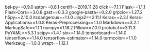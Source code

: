 bsl-py==0.9.0
astor==0.8.1
certifi==2019.11.28
click==7.1.1
Flask==1.1.1
Flask-Cors==3.0.8
gast==0.3.3
google-pasta==0.2.0
grpcio==1.27.2
h5py==2.10.0
itsdangerous==1.1.0
Jinja2==2.11.1
Keras==2.3.1
Keras-Applications==1.0.8
Keras-Preprocessing==1.1.0
Markdown==3.2.1
MarkupSafe==1.1.1
numpy==1.18.2
Pillow==7.0.0
protobuf==3.11.3
PyYAML==5.3.1
scipy==1.4.1
six==1.14.0
tensorboard==1.14.0
tensorflow==1.14.0
tensorflow-estimator==1.14.0
termcolor==1.1.0
Werkzeug==1.0.0
wrapt==1.12.1
